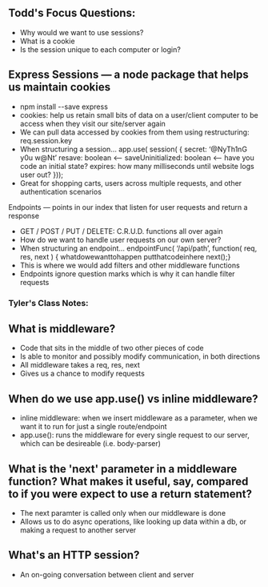 ## Todd's Focus Questions:
* Why would we want to use sessions?
* What is a cookie
* Is the session unique to each computer or login?

## Express Sessions — a node package that helps us maintain cookies
- npm install --save express
- cookies: help us retain small bits of data on a user/client computer to be access when they visit our site/server again
- We can pull data accessed by cookies from them using restructuring: req.session.key
- When structuring a session…
        app.use( session( {
        secret: ‘@NyTh1nG y0u w@Nt’
        resave: boolean  <— 
        saveUninitialized: boolean <— have you code an initial state?
        expires: how many milliseconds until website logs user out? }));
- Great for shopping carts, users across multiple requests, and other authentication scenarios 

Endpoints — points in our index that listen for user requests and return a response
- GET / POST / PUT / DELETE: C.R.U.D. functions all over again
- How do we want to handle user requests on our own server?
- When structuring an endpoint…
        endpointFunc( ‘/api/path’, function( req, res, next ) {
            whatdowewanttohappen putthatcodeinhere
        next();}
- This is where we would add filters and other middleware functions
- Endpoints ignore question marks which is why it can handle filter requests 

### Tyler's Class Notes:

## What is middleware?
- Code that sits in the middle of two other pieces of code 
- Is able to monitor and possibly modify communication, in both directions 
- All middleware takes a req, res, next
- Gives us a chance to modify requests

## When do we use app.use() vs inline middleware?
- inline middleware: when we insert middleware as a parameter, when we want it to run for just a single route/endpoint
- app.use(): runs the middleware for every single request to our server, which can be desireable (i.e. body-parser)

## What is the 'next' parameter in a middleware function? What makes it useful, say, compared to if you were expect to use a return statement?
- The next paramter is called only when our middleware is done
- Allows us to do async operations, like looking up data within a db, or making a request to another server

## What's an HTTP session?
- An on-going conversation between client and server